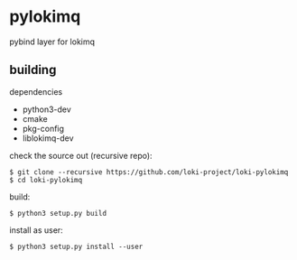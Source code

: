 # pylokimq

pybind layer for lokimq

## building

dependencies

- python3-dev
- cmake 
- pkg-config 
- liblokimq-dev


check the source out (recursive repo):

    $ git clone --recursive https://github.com/loki-project/loki-pylokimq
    $ cd loki-pylokimq

build:

    $ python3 setup.py build
    
install as user:

    $ python3 setup.py install --user

